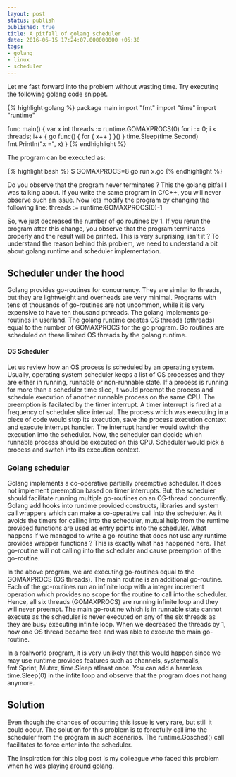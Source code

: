 ```yaml
---
layout: post
status: publish
published: true
title: A pitfall of golang scheduler
date: 2016-06-15 17:24:07.000000000 +05:30
tags:
- golang
- linux
- scheduler
---
```


Let me fast forward into the problem without wasting time. Try executing the following golang code snippet.

{% highlight golang %}
package main
import "fmt"
import "time"
import "runtime"

func main() {
    var x int
    threads := runtime.GOMAXPROCS(0)
    for i := 0; i < threads; i++ {
        go func() {
            for { x++ }
        }()
    }
    time.Sleep(time.Second)
    fmt.Println("x =", x)
}
{% endhighlight %}
    
The program can be executed as:

{% highlight bash %}
$ GOMAXPROCS=8 go run x.go
{% endhighlight %}
    
Do you observe that the program never terminates ? This the golang pitfall I was talking about. If you write the same program in C/C++, you will never observe such an issue.
Now lets modify the program by changing the following line:
    threads := runtime.GOMAXPROCS(0)-1

So, we just decreased the number of go routines by 1. If you rerun the program after this change, you observe that the program terminates properly and the result will be printed. This is very surprising, isn't it ? To understand the reason behind this problem, we need to understand a bit about golang runtime and scheduler implementation.

## Scheduler under the hood
Golang provides go-routines for concurrency. They are similar to threads, but they are lightweight and overheads are very minimal. Programs with tens of thousands of go-routines are not uncommon, while it is very expensive to have ten thousand pthreads. The golang implements go-routines in userland. The golang runtime creates OS threads (pthreads) equal to the number of GOMAXPROCS for the go program. Go routines are scheduled on these limited OS threads by the golang runtime.

#### OS Scheduler
Let us review how an OS process is scheduled by an operating system. Usually, operating system scheduler keeps a list of OS processes and they are either in running, runnable or non-runnable state. If a process is running for more than a scheduler time slice, it would preempt the process and schedule execution of another runnable process on the same CPU. The preemption is facilated by the timer interrupt. A timer interrupt is fired at a frequency of scheduler slice interval. The process which was executing in a piece of code would stop its execution, save the process execution context and execute interrupt handler. The interrupt handler would switch the execution into the scheduler. Now, the scheduler can decide which runnable process should be executed on this CPU. Scheduler would pick a process and switch into its execution context.

### Golang scheduler
Golang implements a co-operative partially preemptive scheduler. It does not implement preemption based on timer interrupts. But, the scheduler should facilitate running multiple go-routines on an OS-thread concurrently. Golang add hooks into runtime provided constructs, libraries and system call wrappers which can make a co-operative call into the scheduler. As it avoids the timers for calling into the scheduler, mutual help from the runtime provided functions are used as entry points into the scheduler. What happens if we managed to write a go-routine that does not use any runtime provides wrapper functions ? This is exactly what has happened here. That go-routine will not calling into the scheduler and cause preemption of the go-routine.

In the above program, we are executing go-routines equal to the GOMAXPROCS (OS threads). The main routine is an additional go-routine. Each of the go-routines run an infinite loop with a integer increment operation which provides no scope for the routine to call into the scheduler. Hence, all six threads (GOMAXPROCS) are running infinite loop and they will never preempt. The main go-routine which is in runnable state cannot execute as the scheduler is never executed on any of the six threads as they are busy executing infinite loop. When we decreased the threads by 1, now one OS thread became free and was able to execute the main go-routine.

In a realworld program, it is very unlikely that this would happen since we may use runtime provides features such as channels, systemcalls, fmt.Sprint, Mutex, time.Sleep atleast once. You can add a harmless time.Sleep(0) in the infite loop and observe that the program does not hang anymore.

## Solution
Even though the chances of occurring this issue is very rare, but still it could occur. The solution for this problem is to forcefully call into the scheduler from the program in such scenarios. The runtime.Gosched() call facilitates to force enter into the scheduler.

The inspiration for this blog post is my colleague who faced this problem when he was playing around golang.

